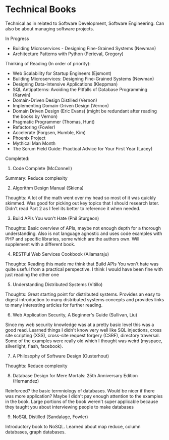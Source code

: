 # Technical Books

Technical as in related to Software Development, Software Engineering. Can also be about managing software projects.

In Progress
- Building Microservices - Designing Fine-Grained Systems (Newman)
- Architecture Patterns with Python (Pericval, Gregory)

Thinking of Reading (In order of priority):
- Web Scalability for Startup Engineers (Ejsmont)
- Building Microservices: Designing Fine-Grained Systems (Newman)
- Designing Data-Intensive Applications (Kleppman)
- SQL Antipatterns: Avoiding the Pitfalls of Database Programming (Karwin)
- Domain-Driven Design Distilled (Vernon)
- Implementing Domain-Driven Design (Vernon)
- Domain Driven Design (Eric Evans) (might be redundant after reading the books by Vernon)
- Pragmatic Programmer (Thomas, Hunt)
- Refactoring (Fowler)
- Accelerate (Forgsen, Humble, Kim)
- Phoenix Project
- Mythical Man Month
- The Scrum Field Guide: Practical Advice for Your First Year (Lacey)

Completed:
1. Code Complete (McConnell)

Summary: Reduce complexity

2. Algorithm Design Manual (Skiena)

Thoughts: A lot of the math went over my head so most of it was quickly skimmed. Was good for picking out key topics that I should research later. Didn't read Part 2 as I feel its better to reference it when needed.

3. Build APIs You won't Hate (Phil Sturgeon)

Thoughts: Basic overview of APIs, maybe not enough depth for a thorough understanding. Also is not language agnostic and uses code examples with PHP and specific libraries, some which are the authors own. Will supplement with a different book.

4. RESTFul Web Services Cookbook (Allamaraju)

Thoughts: Reading this made me think that Build APIs You won't hate was quite useful from a practical perspective. I think I would have been fine with just reading the other one

5. Understanding Distributed Systems (Vitillo)

Thoughts: Great starting point for distributed systems. Provides an easy to digest introduction to many distributed systems concepts and provides links to many interesting articles for further reading.

6. Web Application Security, A Beginner's Guide (Sullivan, Liu)

Since my web security knowledge was at a pretty basic level this was a good read. Learned things I didn't know very well like SQL injections, cross site scripting (XSS), cross-site request forgery (CSRF), directory traversal. Some of the examples were really old which I thought was weird (myspace, silverlight, flash, facebook).

7. A Philosophy of Software Design (Ousterhout)

Thoughts: Reduce complexity

8. Database Design for Mere Mortals: 25th Anniversary Edition (Hernandez)

Reinforced? the basic termniology of databases. Would be nicer if there was more application? Maybe I didn't pay enough attention to the examples in the book. Large portions of the book weren't super applicable because they taught you about interviewing people to make databases

9. NoSQL Distilled (Sandalage, Fowler)

Introductory book to NoSQL. Learned about map reduce, column databases, graph databases. 
